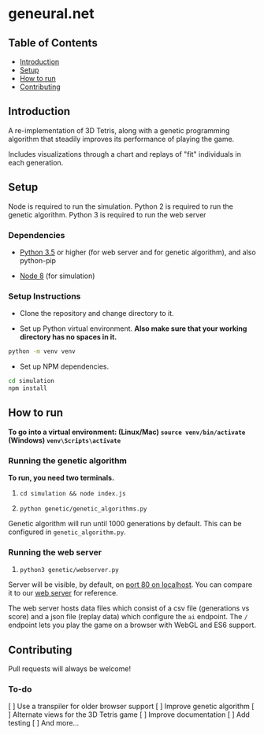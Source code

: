 # geneural.net

## Table of Contents

- [Introduction](#introduction)
- [Setup](#setup)
- [How to run](#how-to-run)
- [Contributing](#contributing)

## Introduction

A re-implementation of 3D Tetris, along with a genetic programming algorithm that steadily improves its performance of playing the game.

Includes visualizations through a chart and replays of "fit" individuals in each generation.

## Setup

Node is required to run the simulation. Python 2 is required to run the genetic algorithm. Python 3 is required to run the web server

### Dependencies

* [Python 3.5](https://www.python.org/downloads/) or higher (for web server and for genetic algorithm), and also python-pip

* [Node 8](https://nodejs.org/en/download/current/) (for simulation)

### Setup Instructions

* Clone the repository and change directory to it.

* Set up Python virtual environment. **Also make sure that your working directory has no spaces in it.**

```bash
python -m venv venv
```

* Set up NPM dependencies.

```bash
cd simulation
npm install
```

## How to run

**To go into a virtual environment: (Linux/Mac) `source venv/bin/activate` (Windows) `venv\Scripts\activate`**

### Running the genetic algorithm

**To run, you need two terminals.**

1. `cd simulation && node index.js`

2. `python genetic/genetic_algorithms.py`

Genetic algorithm will run until 1000 generations by default. This can be configured in `genetic_algorithm.py`.

### Running the web server

1. `python3 genetic/webserver.py`

Server will be visible, by default, on [port 80 on localhost](http://localhost:80). You can compare it to our [web server](http://geneural.net) for reference.

The web server hosts data files which consist of a csv file (generations vs score) and a json file (replay data) which configure the `ai` endpoint. The `/` endpoint lets you play the game on a browser with WebGL and ES6 support.

## Contributing

Pull requests will always be welcome!

### To-do

[ ] Use a transpiler for older browser support
[ ] Improve genetic algorithm
[ ] Alternate views for the 3D Tetris game
[ ] Improve documentation
[ ] Add testing
[ ] And more...
